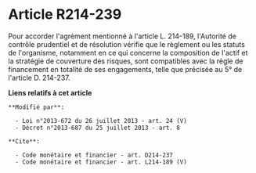# Article R214-239

Pour accorder l'agrément mentionné à l'article L. 214-189, l'Autorité de contrôle prudentiel et de résolution vérifie que le
règlement ou les statuts de l'organisme, notamment en ce qui concerne la composition de l'actif et la stratégie de couverture
des risques, sont compatibles avec la règle de financement en totalité de ses engagements, telle que précisée au 5° de
l'article D. 214-237.

**Liens relatifs à cet article**

	**Modifié par**:

	  - Loi n°2013-672 du 26 juillet 2013 - art. 24 (V)
	  - Décret n°2013-687 du 25 juillet 2013 - art. 8

	**Cite**:

	  - Code monétaire et financier - art. D214-237
	  - Code monétaire et financier - art. L214-189 (V)
